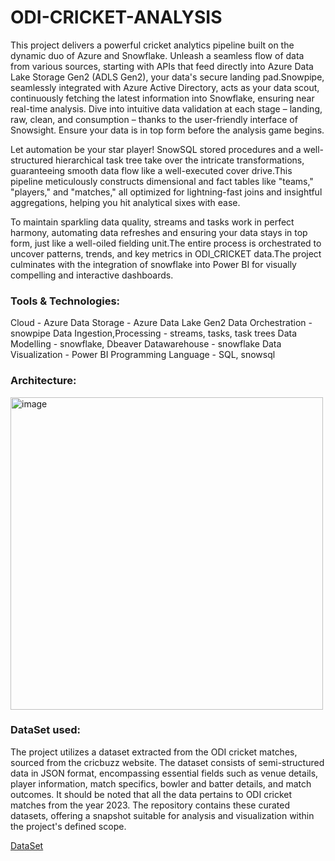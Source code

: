 # ODI-CRICKET-ANALYSIS

This project delivers a powerful cricket analytics pipeline built on the dynamic duo of Azure and Snowflake. Unleash a seamless flow of data from various sources, starting with APIs that feed directly into Azure Data Lake Storage Gen2 (ADLS Gen2), your data's secure landing pad.Snowpipe, seamlessly integrated with Azure Active Directory, acts as your data scout, continuously fetching the latest information into Snowflake, ensuring near real-time analysis. Dive into intuitive data validation at each stage – landing, raw, clean, and consumption – thanks to the user-friendly interface of Snowsight. Ensure your data is in top form before the analysis game begins.

Let automation be your star player! SnowSQL stored procedures and a well-structured hierarchical task tree take over the intricate transformations, guaranteeing smooth data flow like a well-executed cover drive.This pipeline meticulously constructs dimensional and fact tables like "teams," "players," and "matches," all optimized for lightning-fast joins and insightful aggregations, helping you hit analytical sixes with ease.

To maintain sparkling data quality, streams and tasks work in perfect harmony, automating data refreshes and ensuring your data stays in top form, just like a well-oiled fielding unit.The entire process is orchestrated to uncover patterns, trends, and key metrics in ODI_CRICKET data.The project culminates with the integration of snowflake into Power BI for visually compelling and interactive dashboards.

### Tools & Technologies:

Cloud - Azure
Data Storage - Azure Data Lake Gen2
Data Orchestration - snowpipe
Data Ingestion,Processing - streams, tasks, task trees
Data Modelling - snowflake, Dbeaver
Datawarehouse - snowflake
Data Visualization - Power BI
Programming Language - SQL, snowsql


### Architecture:

<img width="500" alt="image" src="https://github.com/Chsrinidhi88/ODI-CRICKET-ANALYSIS/assets/34069596/e82f3ea2-dd92-4050-94a0-5d961df5e2a1">





### DataSet used:

The project utilizes a dataset extracted from the ODI cricket matches, sourced from the cricbuzz website. The dataset consists of semi-structured data in JSON format, encompassing essential fields such as venue details, player information, match specifics, bowler and batter details, and match outcomes. It should be noted that all the data pertains to ODI cricket matches from the year 2023. The repository contains these curated datasets, offering a snapshot suitable for analysis and visualization within the project's defined scope.

[DataSet](https://github.com/Chsrinidhi88/ODI-CRICKET-ANALYSIS/tree/main/Sample%20json)

